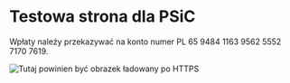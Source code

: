 Testowa strona dla PSiC
=======================

Wpłaty należy przekazywać na konto numer PL 65 9484 1163 9562 5552 7170 7619.

![Tutaj powinien być obrazek ładowany po HTTPS](https://live.staticflickr.com/2662/3925156670_a5dc6dba0b.jpg)
